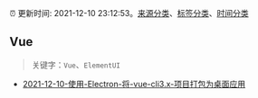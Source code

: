 :alarm_clock: 更新时间: 2021-12-10 23:12:53。[来源分类](../README.md)、[标签分类](../TAGS.md)、[时间分类](../TIMELINE.md)

## Vue


> 关键字：`Vue`、`ElementUI`



- [2021-12-10-使用-Electron-将-vue-cli3.x-项目打包为桌面应用](https://toutiao.io/k/4v2h3ni) 